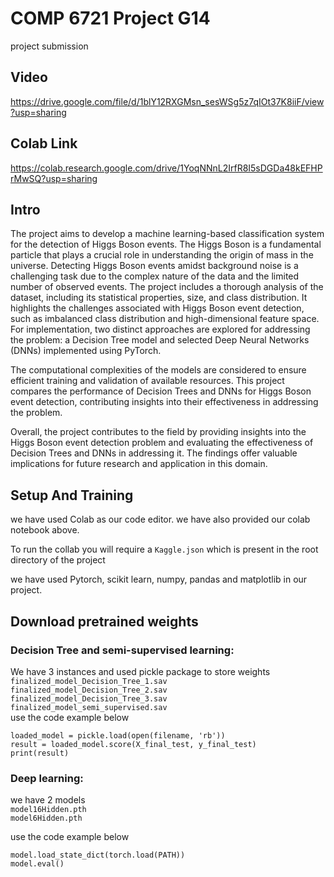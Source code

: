 
# COMP 6721 Project G14
project submission


## Video
https://drive.google.com/file/d/1blY12RXGMsn_sesWSg5z7qIOt37K8iiF/view?usp=sharing

## Colab Link
https://colab.research.google.com/drive/1YoqNNnL2IrfR8I5sDGDa48kEFHPrMwSQ?usp=sharing 


## Intro 
The project aims to develop a machine learning-based classification system for the detection of Higgs Boson events. The Higgs Boson is a fundamental particle that plays a crucial role in understanding the origin of mass in the universe. Detecting Higgs Boson events amidst background noise is a challenging task due to the complex nature of the data and the limited number of observed events. The project includes a thorough analysis of the dataset, including its statistical properties, size, and class distribution. It highlights the challenges associated with Higgs Boson event detection, such as imbalanced class distribution and high-dimensional feature space. For implementation, two distinct approaches are explored for addressing the problem: a Decision Tree model and selected Deep Neural Networks (DNNs) implemented using PyTorch.

The computational complexities of the models are considered to ensure efficient training and validation of available resources. This project compares the performance of Decision Trees and DNNs for Higgs Boson event detection, contributing insights into their effectiveness in addressing the problem.

Overall, the project contributes to the field by providing insights into the Higgs Boson event detection problem and evaluating the effectiveness of Decision Trees and DNNs in addressing it. The findings offer valuable implications for future research and application in this domain.


## Setup And Training
we have used Colab as our code editor. we have also provided our colab notebook above.

To run the collab you will require a `Kaggle.json` which is present in the root directory of the project

we have used Pytorch, scikit learn, numpy, pandas and matplotlib in our project.

## Download pretrained weights

### Decision Tree and semi-supervised learning: 
We have 3 instances and used pickle package to store weights \
`finalized_model_Decision_Tree_1.sav`\
`finalized_model_Decision_Tree_2.sav`\
`finalized_model_Decision_Tree_3.sav`\
`finalized_model_semi_supervised.sav`\
use the code example below

```
loaded_model = pickle.load(open(filename, 'rb'))
result = loaded_model.score(X_final_test, y_final_test)
print(result)
```

### Deep learning: 
we have 2 models\
`model16Hidden.pth`\
`model6Hidden.pth`

use the code example below
```
model.load_state_dict(torch.load(PATH))
model.eval()

```
